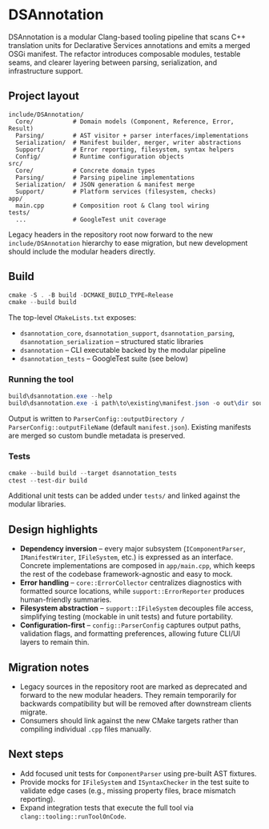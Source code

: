 
# DSAnnotation

DSAnnotation is a modular Clang-based tooling pipeline that scans C++ translation units for Declarative Services annotations and emits a merged OSGi manifest. The refactor introduces composable modules, testable seams, and clearer layering between parsing, serialization, and infrastructure support.

## Project layout

```
include/DSAnnotation/
  Core/           # Domain models (Component, Reference, Error, Result)
  Parsing/        # AST visitor + parser interfaces/implementations
  Serialization/  # Manifest builder, merger, writer abstractions
  Support/        # Error reporting, filesystem, syntax helpers
  Config/         # Runtime configuration objects
src/
  Core/           # Concrete domain types
  Parsing/        # Parsing pipeline implementations
  Serialization/  # JSON generation & manifest merge
  Support/        # Platform services (filesystem, checks)
app/
  main.cpp        # Composition root & Clang tool wiring
tests/
  ...             # GoogleTest unit coverage
```

Legacy headers in the repository root now forward to the new `include/DSAnnotation` hierarchy to ease migration, but new development should include the modular headers directly.

## Build

```powershell
cmake -S . -B build -DCMAKE_BUILD_TYPE=Release
cmake --build build
```

The top-level `CMakeLists.txt` exposes:

- `dsannotation_core`, `dsannotation_support`, `dsannotation_parsing`, `dsannotation_serialization` – structured static libraries
- `dsannotation` – CLI executable backed by the modular pipeline
- `dsannotation_tests` – GoogleTest suite (see below)

### Running the tool

```powershell
build\dsannotation.exe --help
build\dsannotation.exe -i path\to\existing\manifest.json -o out\dir source.cpp
```

Output is written to `ParserConfig::outputDirectory / ParserConfig::outputFileName` (default `manifest.json`). Existing manifests are merged so custom bundle metadata is preserved.

### Tests

```powershell
cmake --build build --target dsannotation_tests
ctest --test-dir build
```

Additional unit tests can be added under `tests/` and linked against the modular libraries.

## Design highlights

- **Dependency inversion** – every major subsystem (`IComponentParser`, `IManifestWriter`, `IFileSystem`, etc.) is expressed as an interface. Concrete implementations are composed in `app/main.cpp`, which keeps the rest of the codebase framework-agnostic and easy to mock.
- **Error handling** – `core::ErrorCollector` centralizes diagnostics with formatted source locations, while `support::ErrorReporter` produces human-friendly summaries.
- **Filesystem abstraction** – `support::IFileSystem` decouples file access, simplifying testing (mockable in unit tests) and future portability.
- **Configuration-first** – `config::ParserConfig` captures output paths, validation flags, and formatting preferences, allowing future CLI/UI layers to remain thin.

## Migration notes

- Legacy sources in the repository root are marked as deprecated and forward to the new modular headers. They remain temporarily for backwards compatibility but will be removed after downstream clients migrate.
- Consumers should link against the new CMake targets rather than compiling individual `.cpp` files manually.

## Next steps

- Add focused unit tests for `ComponentParser` using pre-built AST fixtures.
- Provide mocks for `IFileSystem` and `ISyntaxChecker` in the test suite to validate edge cases (e.g., missing property files, brace mismatch reporting).
- Expand integration tests that execute the full tool via `clang::tooling::runToolOnCode`.

